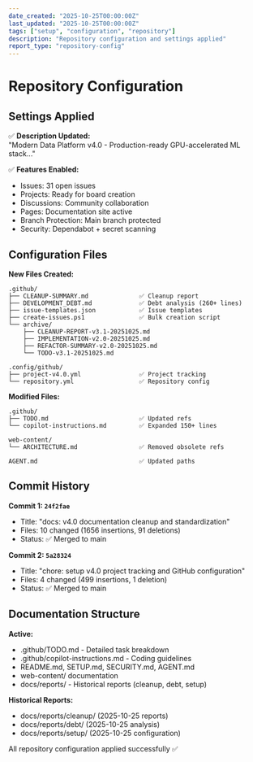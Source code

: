 ```yaml
---
date_created: "2025-10-25T00:00:00Z"
last_updated: "2025-10-25T00:00:00Z"
tags: ["setup", "configuration", "repository"]
description: "Repository configuration and settings applied"
report_type: "repository-config"
---
```

# Repository Configuration

## Settings Applied

✅ **Description Updated:**  
"Modern Data Platform v4.0 - Production-ready GPU-accelerated ML stack..."

✅ **Features Enabled:**
- Issues: 31 open issues
- Projects: Ready for board creation
- Discussions: Community collaboration
- Pages: Documentation site active
- Branch Protection: Main branch protected
- Security: Dependabot + secret scanning

## Configuration Files

**New Files Created:**
```
.github/
├── CLEANUP-SUMMARY.md              ✅ Cleanup report
├── DEVELOPMENT_DEBT.md             ✅ Debt analysis (260+ lines)
├── issue-templates.json            ✅ Issue templates
├── create-issues.ps1               ✅ Bulk creation script
└── archive/
    ├── CLEANUP-REPORT-v3.1-20251025.md
    ├── IMPLEMENTATION-v2.0-20251025.md
    ├── REFACTOR-SUMMARY-v2.0-20251025.md
    └── TODO-v3.1-20251025.md

.config/github/
├── project-v4.0.yml                ✅ Project tracking
└── repository.yml                  ✅ Repository config
```

**Modified Files:**
```
.github/
├── TODO.md                         ✅ Updated refs
└── copilot-instructions.md         ✅ Expanded 150+ lines

web-content/
└── ARCHITECTURE.md                 ✅ Removed obsolete refs

AGENT.md                            ✅ Updated paths
```

## Commit History

**Commit 1: `24f2fae`**
- Title: "docs: v4.0 documentation cleanup and standardization"
- Files: 10 changed (1656 insertions, 91 deletions)
- Status: ✅ Merged to main

**Commit 2: `5a28324`**
- Title: "chore: setup v4.0 project tracking and GitHub configuration"
- Files: 4 changed (499 insertions, 1 deletion)
- Status: ✅ Merged to main

## Documentation Structure

**Active:**
- .github/TODO.md - Detailed task breakdown
- .github/copilot-instructions.md - Coding guidelines
- README.md, SETUP.md, SECURITY.md, AGENT.md
- web-content/ documentation
- docs/reports/ - Historical reports (cleanup, debt, setup)

**Historical Reports:**
- docs/reports/cleanup/ (2025-10-25 reports)
- docs/reports/debt/ (2025-10-25 analysis)
- docs/reports/setup/ (2025-10-25 configuration)

All repository configuration applied successfully ✅
